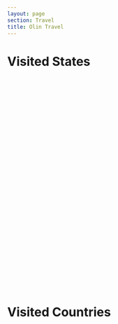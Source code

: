 ```yaml
---
layout: page
section: Travel
title: Olin Travel
---
```


<h1>Visited States</h1>
<script src="https://www.amcharts.com/lib/3/ammap.js" type="text/javascript"></script>
<script src="https://www.amcharts.com/lib/3/maps/js/usaHigh.js" type="text/javascript"></script>
<script src="https://www.amcharts.com/lib/3/themes/light.js" type="text/javascript"></script>

<div id="mapdiv" style="width: 1000px; height: 450px;"></div>

<script type="text/javascript">
var map = AmCharts.makeChart("mapdiv",{
type: "map",
theme: "light",
panEventsEnabled : true,
backgroundColor : "#535364",
backgroundAlpha : 1,
zoomControl: {
zoomControlEnabled : true
},
dataProvider : {
map : "usaHigh",
getAreasFromMap : true,
areas :
[
	{
		"id": "US-CA",
		"showAsSelected": true
	},
	{
		"id": "US-GA",
		"showAsSelected": true
	},
	{
		"id": "US-FL",
		"showAsSelected": true
	},
	{
		"id": "US-IA",
		"showAsSelected": true
	},
	{
		"id": "US-IL",
		"showAsSelected": true
	},
	{
		"id": "US-KY",
		"showAsSelected": true
	},
	{
		"id": "US-MN",
		"showAsSelected": true
	},
	{
		"id": "US-NC",
		"showAsSelected": true
	},
	{
		"id": "US-NE",
		"showAsSelected": true
	},
	{
		"id": "US-NY",
		"showAsSelected": true
	},
	{
		"id": "US-SC",
		"showAsSelected": true
	},
	{
		"id": "US-TN",
		"showAsSelected": true
	},
	{
		"id": "US-VA",
		"showAsSelected": true
	},
	{
		"id": "US-VT",
		"showAsSelected": true
	},
	{
		"id": "US-WI",
		"showAsSelected": true
	}
]
},
areasSettings : {
autoZoom : true,
color : "#B4B4B7",
colorSolid : "#84ADE9",
selectedColor : "#84ADE9",
outlineColor : "#666666",
rollOverColor : "#9EC2F7",
rollOverOutlineColor : "#000000"
}
});
</script>


&nbsp;

<h1>Visited Countries</h1>

&nbsp;

<script src="https://www.amcharts.com/lib/3/maps/js/worldHigh.js" type="text/javascript"></script>
<script src="https://www.amcharts.com/lib/3/themes/dark.js" type="text/javascript"></script>

<div id="mapdiv2" style="width: 1000px; height: 450px;"></div>

<script type="text/javascript">
var map = AmCharts.makeChart("mapdiv2",{
type: "map",
theme: "dark",
projection: "mercator",
panEventsEnabled : true,
backgroundColor : "#535364",
backgroundAlpha : 1,
zoomControl: {
zoomControlEnabled : true
},
dataProvider : {
map : "worldHigh",
getAreasFromMap : true,
areas :
[
	{
		"id": "AR",
		"showAsSelected": true
	},
	{
		"id": "BE",
		"showAsSelected": true
	},
	{
		"id": "FR",
		"showAsSelected": true
	},
	{
		"id": "CA",
		"showAsSelected": true
	},{
		"id": "CL",
		"showAsSelected": true
	},
	{
		"id": "GB",
		"showAsSelected": true
	},
	{
		"id": "US",
		"showAsSelected": true
	},
	{
		"id": "DK",
		"showAsSelected": true
	},
	{
		"id": "NO",
		"showAsSelected": true
	},
	{
		"id": "SE",
		"showAsSelected": true
	},
	{
		"id": "IS",
		"showAsSelected": true
	},
	{
		"id": "PE",
		"showAsSelected": true
	}
]
},
areasSettings : {
autoZoom : true,
color : "#B4B4B7",
colorSolid : "#84ADE9",
selectedColor : "#84ADE9",
outlineColor : "#666666",
rollOverColor : "#9EC2F7",
rollOverOutlineColor : "#000000"
}
});
</script>
